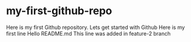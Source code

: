 # my-first-github-repo
Here is my first Github repository. Lets get started with Github
Here is my first line 
Hello README.md
This line was added in feature-2 branch
